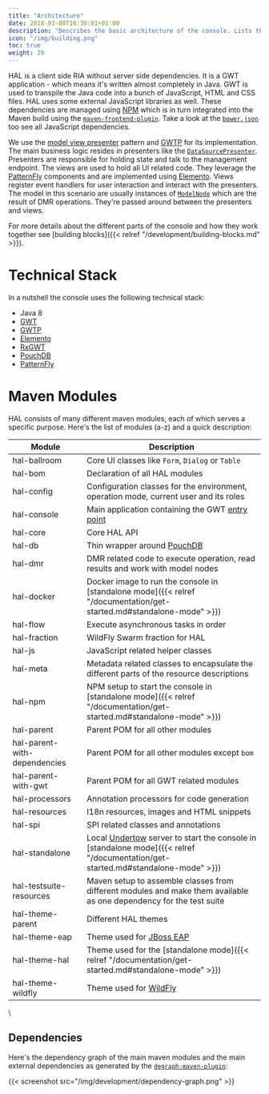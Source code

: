 ```yaml
---
title: "Architecture"
date: 2018-03-08T16:30:01+01:00
description: "Describes the basic architecture of the console. Lists the used frameworks and libraries and gives background information about the choices made."
icon: "/img/building.png"
toc: true
weight: 20
---
```

HAL is a client side RIA without server side dependencies. It is a GWT application - which means it's written almost completely in Java. GWT is used to transpile the Java code into a bunch of JavaScript, HTML and CSS files. HAL uses some external JavaScript libraries as well. These dependencies are managed using [NPM](https://www.npmjs.com) which is in turn integrated into the Maven build using the [`maven-frontend-plugin`](https://github.com/eirslett/frontend-maven-plugin). Take a look at the [`bower.json`](https://github.com/hal/console/blob/develop/app/bower.json) too see all JavaScript dependencies.

We use the [model view presenter](https://en.wikipedia.org/wiki/Model%E2%80%93view%E2%80%93presenter) pattern and [GWTP](https://dev.arcbees.com/gwtp/) for its implementation. The main business logic resides in presenters like the [`DataSourcePresenter`](https://github.com/hal/console/blob/develop/app/src/main/java/org/jboss/hal/client/configuration/subsystem/datasource/DataSourcePresenter.java). Presenters are responsible for holding state and talk to the management endpoint. The views are used to hold all UI related code. They leverage the [PatternFly](https://www.patternfly.org/) components and are implemented using [Elemento](https://github.com/hal/elemento). Views register event handlers for user interaction and interact with the presenters. The model in this scenario are usually instances of [`ModelNode`](https://github.com/hal/console/blob/develop/dmr/src/main/java/org/jboss/hal/dmr/ModelNode.java) which are the result of DMR operations. They're passed around between the presenters and views.

For more details about the different parts of the console and how they work together see [building blocks]({{< relref "/development/building-blocks.md" >}}).

# Technical Stack

In a nutshell the console uses the following technical stack:

- Java 8
- [GWT](http://www.gwtproject.org/) 
- [GWTP](https://dev.arcbees.com/gwtp/)
- [Elemento](https://github.com/hal/elemento)
- [RxGWT](https://github.com/intendia-oss/rxgwt)
- [PouchDB](https://pouchdb.com/)
- [PatternFly](https://www.patternfly.org/)

# Maven Modules

HAL consists of many different maven modules, each of which serves a specific purpose. Here's the list of modules (a-z) and a quick description:

| Module | Description |
|--------|-------------|
| hal-ballroom | Core UI classes like `Form`, `Dialog` or `Table` |
| hal-bom | Declaration of all HAL modules |
| hal-config | Configuration classes for the environment, operation mode, current user and its roles |
| hal-console | Main application containing the GWT [entry point](http://www.gwtproject.org/doc/latest/DevGuideCodingBasicsClient.html#creating) |
| hal-core | Core HAL API |
| hal-db | Thin wrapper around [PouchDB](https://pouchdb.com/) |
| hal-dmr | DMR related code to execute operation, read results and work with model nodes |
| hal-docker | Docker image to run the console in [standalone mode]({{< relref "/documentation/get-started.md#standalone-mode" >}}) |
| hal-flow | Execute asynchronous tasks in order |
| hal-fraction | WildFly Swarm fraction for HAL |
| hal-js | JavaScript related helper classes |
| hal-meta | Metadata related classes to encapsulate the different parts of the resource descriptions |
| hal-npm | NPM setup to start the console in [standalone mode]({{< relref "/documentation/get-started.md#standalone-mode" >}}) |
| hal-parent | Parent POM for all other modules |
| hal-parent-with-dependencies | Parent POM for all other modules except `bom` |
| hal-parent-with-gwt | Parent POM for all GWT related modules |
| hal-processors | Annotation processors for code generation |
| hal-resources | I18n resources, images and HTML snippets |
| hal-spi | SPI related classes and annotations |
| hal-standalone | Local [Undertow](http://undertow.io/) server to start the console in [standalone mode]({{< relref "/documentation/get-started.md#standalone-mode" >}}) |
| hal-testsuite-resources | Maven setup to assemble classes from different modules and make them available as one dependency for the test suite |
| hal-theme-parent | Different HAL themes |
| hal-theme-eap | Theme used for [JBoss EAP](https://developers.redhat.com/products/eap/overview/) |
| hal-theme-hal | Theme used for the [standalone mode]({{< relref "/documentation/get-started.md#standalone-mode" >}}) |
| hal-theme-wildfly | Theme used for [WildFly](http://wildfly.org/) |
  \    
    
## Dependencies

Here's the dependency graph of the main maven modules and the main external dependencies as generated by the [`degraph-maven-plugin`](https://github.com/ferstl/depgraph-maven-plugin): 

{{< screenshot src="/img/development/dependency-graph.png" >}} 
